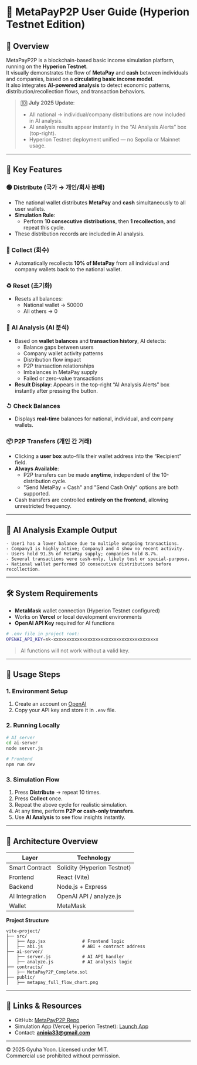 # 📎 MetaPayP2P User Guide (Hyperion Testnet Edition)

## 📌 Overview
MetaPayP2P is a blockchain-based basic income simulation platform, running on the **Hyperion Testnet**.  
It visually demonstrates the flow of **MetaPay** and **cash** between individuals and companies, based on a **circulating basic income model**.  
It also integrates **AI-powered analysis** to detect economic patterns, distribution/recollection flows, and transaction behaviors.

> 🔟 **July 2025 Update**:  
> - All national → individual/company distributions are now included in AI analysis.  
> - AI analysis results appear instantly in the “AI Analysis Alerts” box (top-right).  
> - Hyperion Testnet deployment unified — no Sepolia or Mainnet usage.  

---

## 🔧 Key Features

### 🟢 Distribute (국가 → 개인/회사 분배)
- The national wallet distributes **MetaPay** and **cash** simultaneously to all user wallets.
- **Simulation Rule**:  
  - Perform **10 consecutive distributions**, then **1 recollection**, and repeat this cycle.
- These distribution records are included in AI analysis.

### 🔴 Collect (회수)
- Automatically recollects **10% of MetaPay** from all individual and company wallets back to the national wallet.

### ♻️ Reset (초기화)
- Resets all balances:  
  - National wallet → 50000  
  - All others → 0  

### 🧠 AI Analysis (AI 분석)
- Based on **wallet balances** and **transaction history**, AI detects:
  - Balance gaps between users
  - Company wallet activity patterns
  - Distribution flow impact
  - P2P transaction relationships
  - Imbalances in MetaPay supply
  - Failed or zero-value transactions
- **Result Display**: Appears in the top-right “AI Analysis Alerts” box instantly after pressing the button.

### ↺ Check Balances
- Displays **real-time** balances for national, individual, and company wallets.

### 📦 P2P Transfers (개인 간 거래)
- Clicking a **user box** auto-fills their wallet address into the “Recipient” field.
- **Always Available**:  
  - P2P transfers can be made **anytime**, independent of the 10-distribution cycle.  
  - "Send MetaPay + Cash" and "Send Cash Only" options are both supported.
- Cash transfers are controlled **entirely on the frontend**, allowing unrestricted frequency.

---

## 🧠 AI Analysis Example Output
```
- User1 has a lower balance due to multiple outgoing transactions.
- Company1 is highly active; Company3 and 4 show no recent activity.
- Users hold 91.3% of MetaPay supply; companies hold 8.7%.
- Several transactions were cash-only, likely test or special-purpose.
- National wallet performed 10 consecutive distributions before recollection.
```

---

## 🛠 System Requirements
- **MetaMask** wallet connection (Hyperion Testnet configured)
- Works on **Vercel** or local development environments
- **OpenAI API Key** required for AI functions

```bash
# .env file in project root:
OPENAI_API_KEY=sk-xxxxxxxxxxxxxxxxxxxxxxxxxxxxxxxxxxxxxxxx
```
> AI functions will not work without a valid key.

---

## 🚀 Usage Steps

### 1. Environment Setup
1. Create an account on [OpenAI](https://platform.openai.com/signup)
2. Copy your API key and store it in `.env` file.

### 2. Running Locally
```bash
# AI server
cd ai-server
node server.js

# Frontend
npm run dev
```

### 3. Simulation Flow
1. Press **Distribute** → repeat 10 times.
2. Press **Collect** once.
3. Repeat the above cycle for realistic simulation.
4. At any time, perform **P2P or cash-only transfers**.
5. Use **AI Analysis** to see flow insights instantly.

---

## 🧪 Architecture Overview

| Layer         | Technology                          |
|---------------|--------------------------------------|
| Smart Contract| Solidity (Hyperion Testnet)         |
| Frontend      | React (Vite)                        |
| Backend       | Node.js + Express                   |
| AI Integration| OpenAI API / analyze.js             |
| Wallet        | MetaMask                            |

**Project Structure**
```text
vite-project/
├── src/
│   ├── App.jsx              # Frontend logic
│   ├── abi.js               # ABI + contract address
├── ai-server/
│   ├── server.js            # AI API handler
│   ├── analyze.js           # AI analysis logic
├── contracts/
│   ├── MetaPayP2P_Complete.sol
├── public/
│   ├── metapay_full_flow_chart.png
```

---

## 🔗 Links & Resources
- GitHub: [MetaPayP2P Repo](https://github.com/metapay-creator/MetaPayP2P-Clean)  
- Simulation App (Vercel, Hyperion Testnet): [Launch App](https://meta-pay-p2-p-clean-7aig.vercel.app)  
- Contact: **anioia33@gmail.com**

---

© 2025 Gyuha Yoon. Licensed under MIT.  
Commercial use prohibited without permission.
